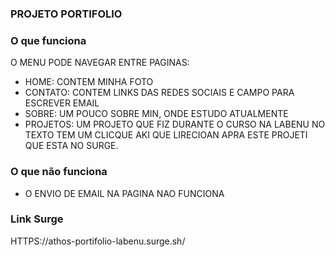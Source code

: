 ### PROJETO PORTIFOLIO

### O que funciona
O MENU PODE NAVEGAR ENTRE PAGINAS:
- HOME: CONTEM MINHA FOTO
- CONTATO: CONTEM LINKS DAS REDES SOCIAIS E CAMPO PARA ESCREVER EMAIL
- SOBRE: UM POUCO SOBRE MIN, ONDE ESTUDO ATUALMENTE 
- PROJETOS: UM PROJETO QUE FIZ DURANTE O CURSO NA LABENU NO TEXTO TEM UM CLICQUE AKI QUE LIRECIOAN APRA ESTE PROJETI QUE ESTA NO SURGE.

### O que não funciona
- O ENVIO DE EMAIL NA PAGINA NAO FUNCIONA

### Link Surge 
HTTPS://athos-portifolio-labenu.surge.sh/



